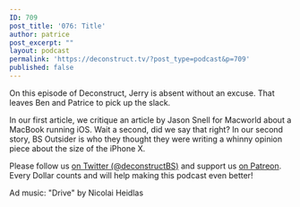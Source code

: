 ```yaml
---
ID: 709
post_title: '076: Title'
author: patrice
post_excerpt: ""
layout: podcast
permalink: 'https://deconstruct.tv/?post_type=podcast&p=709'
published: false
---
```

<p> On this episode of Deconstruct, Jerry is absent without an excuse.  That leaves Ben and Patrice to pick up the slack.  </p>
<p>In our first article, we critique an article by Jason Snell for Macworld about a MacBook running iOS.  Wait a second, did we say that right?  In our second story, BS Outsider is who they thought they were writing a whinny opinion piece about the size of the iPhone X.</p>
<p>Please follow us <a href="http://twitter.com/deconstructBS">on Twitter (@deconstructBS)</a> and support us <a href="http://patreon.com/deconstruct">on Patreon</a>. Every Dollar counts and will help making this podcast even better!</p>
<p>Ad music: "Drive" by Nicolai Heidlas</p>